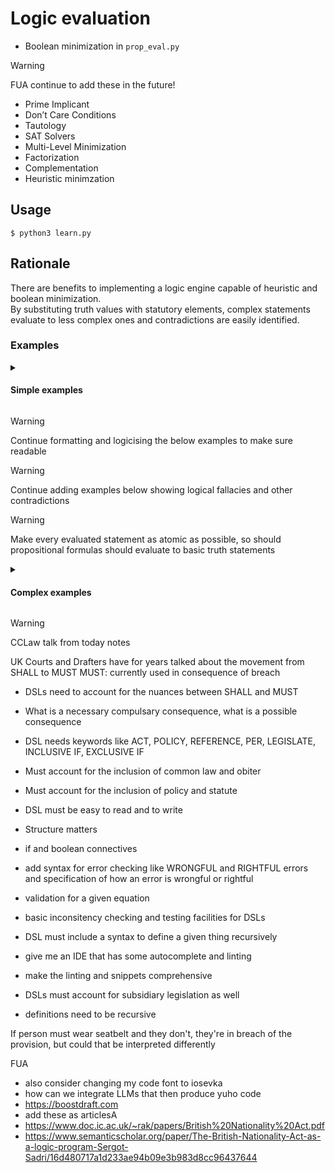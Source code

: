 # Logic evaluation 

* Boolean minimization in `prop_eval.py`

> [!WARNING]
> FUA continue to add these in the future!
>
> * Prime Implicant
> * Don’t Care Conditions
> * Tautology
> * SAT Solvers
> * Multi-Level Minimization
> * Factorization
> * Complementation
> * Heuristic minimzation

## Usage

```console
$ python3 learn.py
```

## Rationale

There are benefits to implementing a logic engine capable of heuristic and boolean minimization.  
By substituting truth values with statutory elements, complex statements evaluate to less complex ones and contradictions are easily identified.  

### Examples

<details>
<summary>
<h4>Simple examples</h4>
</summary>
<br>

```txt
"Driving while intoxicated" IS NOT NOT NOT NOT OFFENCE = "Driving while intoxicated" IS OFFENCE
```

```txt
"Carrying a concealed weapon" AND "Committing theft" IS OFFENCE = "Committing theft" IS OFFENCE AND "Carrying a concealed weapon" IS OFFENCE
```

```txt
"Entering the premises without permission" IF AND ONLY IF "Breaking a window" = "Breaking a window" -> "Entering the premises without permission"
```

```txt
NOT "Assaulting a police officer" IF AND ONLY IF "Acting in self-defense" = "Acting in self-defense" -> NOT "Assaulting a police officer"
```

```txt
"Selling prohibited substances" IS OFFENCE AND IS NOT OFFENCE = WRONGFUL_CLAIM: CONTRADICTION
```
</details>

> [!WARNING]
> Continue formatting and logicising the below examples to make sure readable

> [!WARNING]
> Continue adding examples below showing logical fallacies and other contradictions

> [!WARNING]
> Make every evaluated statement as atomic as possible, so should propositional formulas should evaluate to basic truth statements

<details>
<summary>
<h4>Complex examples</h4>
</summary>
<br>

```txt
("Driving while intoxicated" OR ("Committing vandalism" AND NOT "Paying damages")) IS OFFENCE IF AND ONLY IF (NOT "Providing false testimony" OR "Assisting in investigation") = ("Providing false testimony" -> ("Driving while intoxicated" OR ("Committing vandalism" AND NOT "Paying damages"))) AND (("Driving while intoxicated" OR ("Committing vandalism" AND NOT "Paying damages")) -> (NOT "Providing false testimony" OR "Assisting in investigation"))
```

```txt
((NOT "Trespassing" AND "Breaking a window") OR ("Carrying a concealed weapon" AND NOT "Fleeing from the scene")) IS OFFENCE AND (NOT "Committing theft" IF "Breaking a window") IS OFFENCE = 
((NOT "Trespassing" AND "Breaking a window") OR ("Carrying a concealed weapon" AND NOT "Fleeing from the scene")) IS OFFENCE AND ("Breaking a window" -> NOT "Committing theft") IS OFFENCE
```

```txt
("Fraud" OR (NOT "Embezzlement" AND ("Bribery" OR NOT "Tax evasion"))) AND ("Obstruction of justice" OR (NOT "Tax evasion" AND "Perjury")) IS OFFENCE IF AND ONLY IF (NOT "Obstruction of justice" OR "Cooperation with authorities") = ((("Fraud" OR (NOT "Embezzlement" AND ("Bribery" OR NOT "Tax evasion"))) AND ("Obstruction of justice" OR (NOT "Tax evasion" AND "Perjury"))) -> (NOT "Obstruction of justice" OR "Cooperation with authorities")) AND ((NOT "Obstruction of justice" OR "Cooperation with authorities") -> (("Fraud" OR (NOT "Embezzlement" AND ("Bribery" OR NOT "Tax evasion"))) AND ("Obstruction of justice" OR (NOT "Tax evasion" AND "Perjury"))))
```

```txt
(("Forgery" AND "Counterfeiting") OR NOT ("Breaking and entering" AND "Vandalism")) IF "Being an accomplice" IS OFFENCE AND ("Conspiracy" IF "Murder") IS OFFENCE = ("Being an accomplice" -> (("Forgery" AND "Counterfeiting") OR NOT ("Breaking and entering" AND "Vandalism"))) IS OFFENCE AND ("Murder" -> "Conspiracy") IS OFFENCE
```

```txt
NOT (("Money laundering" AND "Identity theft") OR ("Fraud" AND NOT "Forgery")) IS OFFENCE IF ("Assault" AND "Battery") IS NOT OFFENCE = ("Assault" AND "Battery") -> NOT (("Money laundering" AND "Identity theft") OR ("Fraud" AND NOT "Forgery")) IS OFFENCE
```
</details>

> [!WARNING]
> CCLaw talk from today notes
> 
> UK Courts and Drafters have for years talked about the movement from SHALL to MUST
>   MUST: currently used in consequence of breach
>   
> * DSLs need to account for the nuances between SHALL and MUST
> * What is a necessary compulsary consequence, what is a possible consequence
> * DSL needs keywords like ACT, POLICY, REFERENCE, PER, LEGISLATE, INCLUSIVE IF, EXCLUSIVE IF 
> * Must account for the inclusion of common law and obiter
> * Must account for the inclusion of policy and statute
> * DSL must be easy to read and to write
> * Structure matters
> * if and boolean connectives
> * add syntax for error checking like WRONGFUL and RIGHTFUL errors and specification of how an error is wrongful or rightful
> * validation for a given equation 
> 
> * basic inconsitency checking and testing facilities for DSLs
> * DSL must include a syntax to define a given thing recursively
> * give me an IDE that has some autocomplete and linting
> * make the linting and snippets comprehensive
> * DSLs must account for subsidiary legislation as well
> * definitions need to be recursive
> 
> If person must wear seatbelt and they don't, they're in breach of the provision, but could that be interpreted differently
> 
> FUA
>   * also consider changing my code font to iosevka
>   * how can we integrate LLMs that then produce yuho code
>   * https://boostdraft.com
>   * add these as articlesA
>   * https://www.doc.ic.ac.uk/~rak/papers/British%20Nationality%20Act.pdf
>   * https://www.semanticscholar.org/paper/The-British-Nationality-Act-as-a-logic-program-Sergot-Sadri/16d480717a1d233ae94b09e3b983d8cc96437644
